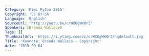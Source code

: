 ```yaml
---
Category: 'Kiwi PyCon 2015'
Copyright: 'CC BY-SA'
Language: 'English'
SourceUrl: 'http://youtu.be/crWXUgWKMrI'
Speakers: [Brenda Wallace]
Tags: []
ThumbnailUrl: 'https://i.ytimg.com/vi/crWXUgWKMrI/hqdefault.jpg'
Title: 'Keynote: Brenda Wallace - Copyright'
date: '2015-09-04'
---
```


